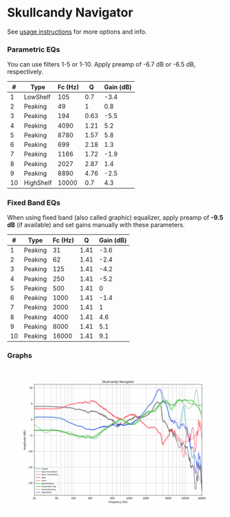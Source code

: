 # Skullcandy Navigator
See [usage instructions](https://github.com/jaakkopasanen/AutoEq#usage) for more options and info.

### Parametric EQs
You can use filters 1-5 or 1-10. Apply preamp of -6.7 dB or -6.5 dB, respectively.

|   # | Type      |   Fc (Hz) |    Q |   Gain (dB) |
|-----|-----------|-----------|------|-------------|
|   1 | LowShelf  |       105 | 0.7  |        -3.4 |
|   2 | Peaking   |        49 | 1    |         0.8 |
|   3 | Peaking   |       194 | 0.63 |        -5.5 |
|   4 | Peaking   |      4090 | 1.21 |         5.2 |
|   5 | Peaking   |      8780 | 1.57 |         5.8 |
|   6 | Peaking   |       699 | 2.18 |         1.3 |
|   7 | Peaking   |      1166 | 1.72 |        -1.9 |
|   8 | Peaking   |      2027 | 2.87 |         1.4 |
|   9 | Peaking   |      8890 | 4.76 |        -2.5 |
|  10 | HighShelf |     10000 | 0.7  |         4.3 |

### Fixed Band EQs
When using fixed band (also called graphic) equalizer, apply preamp of **-9.5 dB** (if available) and set gains manually with these parameters.

|   # | Type    |   Fc (Hz) |    Q |   Gain (dB) |
|-----|---------|-----------|------|-------------|
|   1 | Peaking |        31 | 1.41 |        -3.6 |
|   2 | Peaking |        62 | 1.41 |        -2.4 |
|   3 | Peaking |       125 | 1.41 |        -4.2 |
|   4 | Peaking |       250 | 1.41 |        -5.2 |
|   5 | Peaking |       500 | 1.41 |         0   |
|   6 | Peaking |      1000 | 1.41 |        -1.4 |
|   7 | Peaking |      2000 | 1.41 |         1   |
|   8 | Peaking |      4000 | 1.41 |         4.6 |
|   9 | Peaking |      8000 | 1.41 |         5.1 |
|  10 | Peaking |     16000 | 1.41 |         9.1 |

### Graphs
![](./Skullcandy%20Navigator.png)
